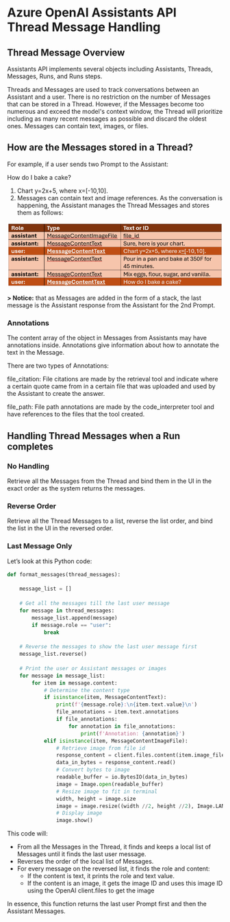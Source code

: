 # Azure OpenAI Assistants API<br/>Thread Message Handling 

## Thread Message Overview 

Assistants API implements several objects including Assistants, Threads, Messages, Runs, and Runs steps.

Threads and Messages are used to track conversations between an Assistant and a user. There is no restriction on the number of Messages that can be stored in a Thread. However, if the Messages become too numerous and exceed the model's context window, the Thread will prioritize including as many recent messages as possible and discard the oldest ones. Messages can contain text, images, or files. 

## How are the Messages stored in a Thread? 

For example, if a user sends two Prompt to the Assistant: 

How do I bake a cake? 

1. Chart y=2x+5, where x=[-10,10]. 
2. Messages can contain text and image references. As the conversation is happening, the Assistant manages the Thread Messages and stores them as follows: 

![alt text](images/thread_messages_stack.png)

**> Notice:** that as Messages are added in the form of a stack, the last message is the Assistant response from the Assistant for the 2nd Prompt. 

 

### Annotations 

The content array of the object in Messages from Assistants may have annotations inside. Annotations give information about how to annotate the text in the Message. 

 

There are two types of Annotations: 

file_citation: File citations are made by the retrieval tool and indicate where a certain quote came from in a certain file that was uploaded and used by the Assistant to create the answer. 

file_path: File path annotations are made by the code_interpreter tool and have references to the files that the tool created. 

 

## Handling Thread Messages when a Run completes 
 
### No Handling 

Retrieve all the Messages from the Thread and bind them in the UI in the exact order as the system returns the messages. 


### Reverse Order 

Retrieve all the Thread Messages to a list, reverse the list order, and bind the list in the UI in the reversed order. 

### Last Message Only 

Let’s look at this Python code: 

```python
def format_messages(thread_messages):
    
    message_list = []

    # Get all the messages till the last user message
    for message in thread_messages:
        message_list.append(message)
        if message.role == "user":
            break

    # Reverse the messages to show the last user message first
    message_list.reverse()

    # Print the user or Assistant messages or images
    for message in message_list:                
        for item in message.content:
            # Determine the content type
            if isinstance(item, MessageContentText):
                print(f'{message.role}:\n{item.text.value}\n')
                file_annotations = item.text.annotations
                if file_annotations:
                    for annotation in file_annotations:
                        print(f'Annotation: {annotation}')
            elif isinstance(item, MessageContentImageFile):
                # Retrieve image from file id
                response_content = client.files.content(item.image_file.file_id)
                data_in_bytes = response_content.read()
                # Convert bytes to image
                readable_buffer = io.BytesIO(data_in_bytes)
                image = Image.open(readable_buffer)
                # Resize image to fit in terminal
                width, height = image.size
                image = image.resize((width //2, height //2), Image.LANCZOS)
                # Display image
                image.show()
```

This code will: 

- From all the Messages in the Thread, it finds and keeps a local list of Messages until it finds the last user message. 
- Reverses the order of the local list of Messages. 
- For every message on the reversed list, it finds the role and content: 
  - If the content is text, it prints the role and text value. 
  - If the content is an image, it gets the image ID and uses this image ID using the OpenAI client.files to get the image 

In essence, this function returns the last user Prompt first and then the Assistant Messages. 
